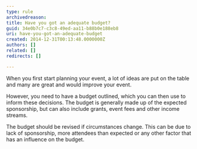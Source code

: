 ```yaml
---
type: rule
archivedreason: 
title: Have you got an adequate budget?
guid: 34e0b7c7-c3c8-49ed-aa11-b88b0e188eb8
uri: have-you-got-an-adequate-budget
created: 2014-12-31T00:13:48.0000000Z
authors: []
related: []
redirects: []

---
```


When you first start planning your event, a lot of ideas are put on the table and many are great and would improve your event.

<!--endintro-->

However, you need to have a budget outlined, which you can then use to inform these decisions. The budget is generally made up of the expected sponsorship, but can also include grants, event fees and other income streams.

The budget should be revised if circumstances change. This can be due to lack of sponsorship, more attendees than expected or any other factor that has an influence on the budget.
